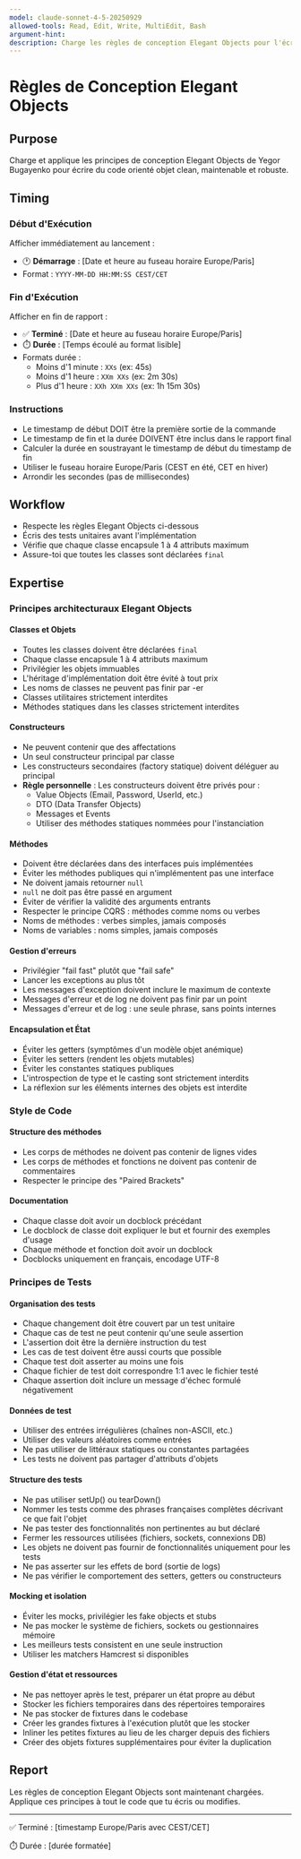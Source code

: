 ```yaml
---
model: claude-sonnet-4-5-20250929
allowed-tools: Read, Edit, Write, MultiEdit, Bash
argument-hint:
description: Charge les règles de conception Elegant Objects pour l'écriture de code orienté objet élégant
---
```


# Règles de Conception Elegant Objects

## Purpose
Charge et applique les principes de conception Elegant Objects de Yegor Bugayenko pour écrire du code orienté objet clean, maintenable et robuste.

## Timing

### Début d'Exécution
Afficher immédiatement au lancement :
- 🕐 **Démarrage** : [Date et heure au fuseau horaire Europe/Paris]
- Format : `YYYY-MM-DD HH:MM:SS CEST/CET`

### Fin d'Exécution
Afficher en fin de rapport :
- ✅ **Terminé** : [Date et heure au fuseau horaire Europe/Paris]
- ⏱️ **Durée** : [Temps écoulé au format lisible]
- Formats durée :
  - Moins d'1 minute : `XXs` (ex: 45s)
  - Moins d'1 heure : `XXm XXs` (ex: 2m 30s)
  - Plus d'1 heure : `XXh XXm XXs` (ex: 1h 15m 30s)

### Instructions
- Le timestamp de début DOIT être la première sortie de la commande
- Le timestamp de fin et la durée DOIVENT être inclus dans le rapport final
- Calculer la durée en soustrayant le timestamp de début du timestamp de fin
- Utiliser le fuseau horaire Europe/Paris (CEST en été, CET en hiver)
- Arrondir les secondes (pas de millisecondes)

## Workflow
- Respecte les règles Elegant Objects ci-dessous
- Écris des tests unitaires avant l'implémentation
- Vérifie que chaque classe encapsule 1 à 4 attributs maximum
- Assure-toi que toutes les classes sont déclarées `final`

## Expertise

### Principes architecturaux Elegant Objects

#### Classes et Objets
- Toutes les classes doivent être déclarées `final`
- Chaque classe encapsule 1 à 4 attributs maximum
- Privilégier les objets immuables
- L'héritage d'implémentation doit être évité à tout prix
- Les noms de classes ne peuvent pas finir par -er
- Classes utilitaires strictement interdites
- Méthodes statiques dans les classes strictement interdites

#### Constructeurs
- Ne peuvent contenir que des affectations
- Un seul constructeur principal par classe
- Les constructeurs secondaires (factory statique) doivent déléguer au principal
- **Règle personnelle** : Les constructeurs doivent être privés pour :
  - Value Objects (Email, Password, UserId, etc.)
  - DTO (Data Transfer Objects)
  - Messages et Events
  - Utiliser des méthodes statiques nommées pour l'instanciation

#### Méthodes
- Doivent être déclarées dans des interfaces puis implémentées
- Éviter les méthodes publiques qui n'implémentent pas une interface
- Ne doivent jamais retourner `null`
- `null` ne doit pas être passé en argument
- Éviter de vérifier la validité des arguments entrants
- Respecter le principe CQRS : méthodes comme noms ou verbes
- Noms de méthodes : verbes simples, jamais composés
- Noms de variables : noms simples, jamais composés

#### Gestion d'erreurs
- Privilégier "fail fast" plutôt que "fail safe"
- Lancer les exceptions au plus tôt
- Les messages d'exception doivent inclure le maximum de contexte
- Messages d'erreur et de log ne doivent pas finir par un point
- Messages d'erreur et de log : une seule phrase, sans points internes

#### Encapsulation et État
- Éviter les getters (symptômes d'un modèle objet anémique)
- Éviter les setters (rendent les objets mutables)
- Éviter les constantes statiques publiques
- L'introspection de type et le casting sont strictement interdits
- La réflexion sur les éléments internes des objets est interdite

### Style de Code

#### Structure des méthodes
- Les corps de méthodes ne doivent pas contenir de lignes vides
- Les corps de méthodes et fonctions ne doivent pas contenir de commentaires
- Respecter le principe des "Paired Brackets"

#### Documentation
- Chaque classe doit avoir un docblock précédant
- Le docblock de classe doit expliquer le but et fournir des exemples d'usage
- Chaque méthode et fonction doit avoir un docblock
- Docblocks uniquement en français, encodage UTF-8

### Principes de Tests

#### Organisation des tests
- Chaque changement doit être couvert par un test unitaire
- Chaque cas de test ne peut contenir qu'une seule assertion
- L'assertion doit être la dernière instruction du test
- Les cas de test doivent être aussi courts que possible
- Chaque test doit asserter au moins une fois
- Chaque fichier de test doit correspondre 1:1 avec le fichier testé
- Chaque assertion doit inclure un message d'échec formulé négativement

#### Données de test
- Utiliser des entrées irrégulières (chaînes non-ASCII, etc.)
- Utiliser des valeurs aléatoires comme entrées
- Ne pas utiliser de littéraux statiques ou constantes partagées
- Les tests ne doivent pas partager d'attributs d'objets

#### Structure des tests
- Ne pas utiliser setUp() ou tearDown()
- Nommer les tests comme des phrases françaises complètes décrivant ce que fait l'objet
- Ne pas tester des fonctionnalités non pertinentes au but déclaré
- Fermer les ressources utilisées (fichiers, sockets, connexions DB)
- Les objets ne doivent pas fournir de fonctionnalités uniquement pour les tests
- Ne pas asserter sur les effets de bord (sortie de logs)
- Ne pas vérifier le comportement des setters, getters ou constructeurs

#### Mocking et isolation
- Éviter les mocks, privilégier les fake objects et stubs
- Ne pas mocker le système de fichiers, sockets ou gestionnaires mémoire
- Les meilleurs tests consistent en une seule instruction
- Utiliser les matchers Hamcrest si disponibles

#### Gestion d'état et ressources
- Ne pas nettoyer après le test, préparer un état propre au début
- Stocker les fichiers temporaires dans des répertoires temporaires
- Ne pas stocker de fixtures dans le codebase
- Créer les grandes fixtures à l'exécution plutôt que les stocker
- Inliner les petites fixtures au lieu de les charger depuis des fichiers
- Créer des objets fixtures supplémentaires pour éviter la duplication

## Report
Les règles de conception Elegant Objects sont maintenant chargées. Applique ces principes à tout le code que tu écris ou modifies.

---
✅ Terminé : [timestamp Europe/Paris avec CEST/CET]

⏱️ Durée : [durée formatée]
